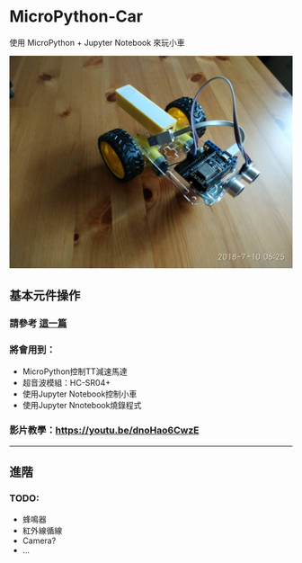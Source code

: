 # MicroPython-Car

使用 MicroPython + Jupyter Notebook 來玩小車

![小車](image/car_basic.jpg)

## 基本元件操作

### 請參考 <a href="https://github.com/maloyang/MicroPython-Car/edit/master/car basic.ipynb">這一篇</a>

### 將會用到：

- MicroPython控制TT減速馬達
- 超音波模組：HC-SR04+ 
- 使用Jupyter Notebook控制小車
- 使用Jupyter Nnotebook燒錄程式

### 影片教學：https://youtu.be/dnoHao6CwzE

----

## 進階

### TODO:

- 蜂鳴器
- 紅外線循線
- Camera?
- ...
